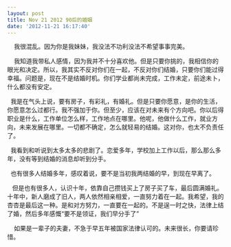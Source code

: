 ```yaml
---
layout: post
title: Nov 21 2012 90后的婚姻
date: '2012-11-21 16:17:40'
---
```



    我很混乱。因为你是我妹妹，我没法不功利没法不希望事事完美。

    我知道我带私人感情，因为我并不十分喜欢他。但是只要你挑的，我相信你的眼光和决定。所以，我其实不反对你们在一起，不反对你们结婚，只要你们能过得幸福。问题是，现在不是结婚时机。你们学业都尚未完成，工作未定，前途未卜，什么都没有安定。

  我是在气头上说，要有房子，有彩礼，有婚礼。但是只要你愿意，是你的生活，你愿意怎么过都行。我不强加于你。但至少，应该在对未来有个方向吧。你以后得职业是什么，工作单位怎么样，工作地点在哪里。他呢，他做什么工作，就业方向，未来发展在哪里。一切都不确定，怎么就轻易的结婚。这对你，也太不负责任了。

  我看到和听说到太多太多的悲剧了。恋爱多年，学校加上工作以后，那么那么多年，没有等到结婚的消息却听到分手。

  也有很多人结婚多年，感叹着说，要不是当初我两结婚的早，到现在早离了。

   但是也有很多人，认识十年，依靠自己攒钱买上了房子买了车，最后圆满婚礼。十年中，新人磨成了旧人，两人依然相亲相爱，一直努力着在一起。我希望，我的杏杏是最后这一种。是和对方努力，一直要在一起的。不是逞一时之快，法律上结了婚，然后多年感慨“要不是领证，我们早分手了”

    如果是一辈子的夫妻，不急于早五年被国家法律认可的。未来很长，你要请珍惜。


